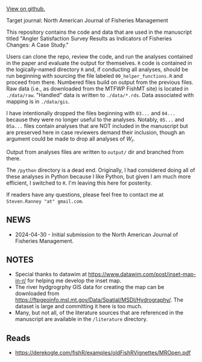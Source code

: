 [View on github.](https://github.com/stevenranney/angler_pressure)

Target journal: North American Journal of Fisheries Management

This repository contains the code and data that are used in the manuscript titled "Angler Satisfaction Survey Results as Indicators of Fisheries Changes: A Case Study."

Users can clone the repo, review the code, and run the analyses contained in the paper and evaluate the output for themselves. `R` code is contained in the logically-named directory `R` and, if conducting all analyses, should be run beginning with sourcing the file labeled `00_helper_functions.R` and proceed from there. Numbered files build on output from the previous files. Raw data (i.e., as downloaded from the MTFWP FishMT site) is located in `./data/raw`. "Handled" data is written to `./data/*.rds`. Data associated with mapping is in `./data/gis`.

I have intentionally dropped the files beginning with `03...` and `04...` because they were no longer useful to the analyses. Notably, `05...` and `05a...` files contain analyses that are NOT included in the manuscript but are preserved here in case reviewers demand their inclusion, though an argument could be made to drop all analyses of *W<sub>r</sub>*.

Output from analyses files are written to `output/` dir and branched from there.

The `/python` directory is a dead end. Originally, I had considered doing all of these analyses in Python because I like Python, but given I am much more efficient, I switched to `R`. I'm leaving this here for posterity.

If readers have any questions, please feel free to contact me at `Steven.Ranney "at" gmail.com`.

## NEWS

* 2024-04-30 - Initial submission to the North American Journal of Fisheries Management.

## NOTES

* Special thanks to datawim at https://www.datawim.com/post/inset-map-in-r/ for helping me develop the inset map.
* The river hydgrogrphy GIS data for creating the map can be downloaded from https://ftpgeoinfo.msl.mt.gov/Data/Spatial/MSDI/Hydrography/. The dataset is large and committing it here is too much.
* Many, but not all, of the literature sources that are referenced in the manuscript are available in the `/literature` directory.

## Reads

* https://derekogle.com/fishR/examples/oldFishRVignettes/MROpen.pdf

